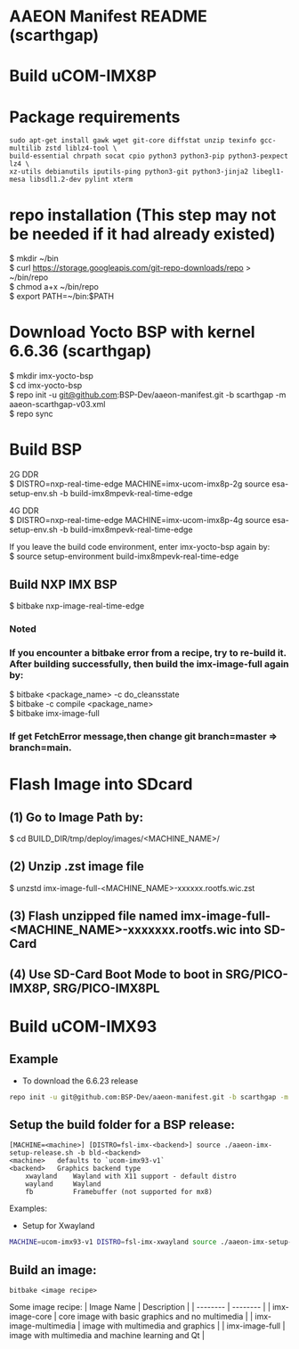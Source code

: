 # AAEON Manifest README (scarthgap)

# Build uCOM-IMX8P
# Package requirements
```bash!
sudo apt-get install gawk wget git-core diffstat unzip texinfo gcc-multilib zstd liblz4-tool \ 
build-essential chrpath socat cpio python3 python3-pip python3-pexpect lz4 \ 
xz-utils debianutils iputils-ping python3-git python3-jinja2 libegl1-mesa libsdl1.2-dev pylint xterm
```
# repo installation (This step may not be needed if it had already existed)
$ mkdir ~/bin  
$ curl https://storage.googleapis.com/git-repo-downloads/repo > ~/bin/repo  
$ chmod a+x \~/bin/repo  
$ export PATH=\~/bin:$PATH  

# Download Yocto BSP with kernel 6.6.36 (scarthgap)
   $ mkdir imx-yocto-bsp <br />
   $ cd imx-yocto-bsp <br />
   $ repo init -u git@github.com:BSP-Dev/aaeon-manifest.git -b scarthgap -m aaeon-scarthgap-v03.xml <br />
   $ repo sync

# Build BSP
   2G DDR <br />
   $ DISTRO=nxp-real-time-edge MACHINE=imx-ucom-imx8p-2g source esa-setup-env.sh -b build-imx8mpevk-real-time-edge <br />
   
   4G DDR <br />
   $ DISTRO=nxp-real-time-edge MACHINE=imx-ucom-imx8p-4g source esa-setup-env.sh -b build-imx8mpevk-real-time-edge <br />
   
   If you leave the build code environment, enter imx-yocto-bsp again by: <br />
   $ source setup-environment build-imx8mpevk-real-time-edge

## Build NXP IMX BSP
   $ bitbake nxp-image-real-time-edge
    
### Noted
### If you encounter a bitbake error from a recipe, try to re-build it. After building successfully, then build the imx-image-full again by:
$ bitbake <package_name> -c do_cleansstate <br />
$ bitbake -c compile <package_name> <br />
$ bitbake imx-image-full <br />
### If get FetchError message,then change git branch=master => branch=main.

# Flash Image into SDcard
## (1)	Go to Image Path by: <br>
$ cd BUILD_DIR/tmp/deploy/images/<MACHINE_NAME>/ <br>
## (2)	Unzip .zst image file <br>
$ unzstd imx-image-full-<MACHINE_NAME>-xxxxxx.rootfs.wic.zst <br>
## (3)	Flash unzipped file named imx-image-full-<MACHINE_NAME>-xxxxxxx.rootfs.wic into SD-Card <br>
## (4)	Use SD-Card Boot Mode to boot in SRG/PICO-IMX8P, SRG/PICO-IMX8PL


# Build uCOM-IMX93
## Example
- To download the 6.6.23 release
```bash
repo init -u git@github.com:BSP-Dev/aaeon-manifest.git -b scarthgap -m aaeon-scarthgap-v01.xml
```
## Setup the build folder for a BSP release:
```
[MACHINE=<machine>] [DISTRO=fsl-imx-<backend>] source ./aaeon-imx-setup-release.sh -b bld-<backend>
<machine>   defaults to `ucom-imx93-v1`
<backend>   Graphics backend type
    xwayland    Wayland with X11 support - default distro
    wayland     Wayland
    fb          Framebuffer (not supported for mx8)
```
Examples:
- Setup for Xwayland
```bash
MACHINE=ucom-imx93-v1 DISTRO=fsl-imx-xwayland source ./aaeon-imx-setup-release.sh -b bld-xwayland
```
## Build an image:
```plaintext
bitbake <image recipe>
```
Some image recipe:
| Image Name | Description |
| -------- | -------- |
| imx-image-core | core image with basic graphics and no multimedia |
| imx-image-multimedia | image with multimedia and graphics |
| imx-image-full | image with multimedia and machine learning and Qt |